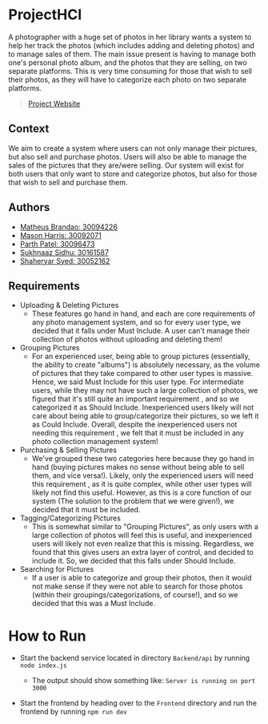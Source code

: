 # ProjectHCI

A photographer with a huge set of photos in her library wants a system to help her track the photos (which includes adding and deleting photos) and to manage sales of them. The main issue present is having to manage both one's personal photo album, and the photos that they are selling, on two separate platforms. This is very time consuming for those that wish to sell their photos, as they will have to categorize each photo on two separate platforms. 
> [Project Website](https://sukh-lgtm.github.io/ProjectHCI/src/mainPage.html)


## Context
We aim to create a system where users can not only manage their pictures, but also sell and purchase photos. Users will also be able to manage the sales of the pictures that they are/were selling. Our system will exist for both users that only want to store and categorize photos, but also for those that wish to sell and purchase them.


## Authors
- [Matheus Brandao: 30094226](https://github.com/duckrobin)
- [Mason Harris: 30092071](https://github.com/MasonHarris)
- [Parth Patel: 30096473](https://github.com/ParthPatel100)
- [Sukhnaaz Sidhu: 30161587](https://github.com/sukh-lgtm)
- [Shaheryar Syed: 30052162](https://github.com/shaheryar99)

## Requirements
* Uploading & Deleting Pictures
  * These features go hand in hand, and each are core requirements of any photo management system, and so for every user type, we decided that it falls under Must Include. A user can't manage their collection of photos without uploading and deleting them!
* Grouping Pictures
  * For an experienced user, being able to group pictures (essentially, the ability to create "albums") is absolutely necessary, as the volume of pictures that they take compared to other user types is massive. Hence, we said Must Include for this user type. For intermediate users, while they may not have such a large collection of photos, we figured that it's still quite an important requirement , and so we categorized it as Should Include. Inexperienced users likely will not care about being able to group/categorize their pictures, so we left it as Could Include. Overall, despite the inexperienced users not needing this requirement , we felt that it must be included in any photo collection management system!
* Purchasing & Selling Pictures
  * We've grouped these two categories here because they go hand in hand (buying pictures makes no sense without being able to sell them, and vice versa!). Likely, only the experienced users will need this requirement , as it is quite complex, while other user types will likely not find this useful. However, as this is a core function of our system (The solution to the problem that we were given!), we decided that it must be included.
* Tagging/Categorizing Pictures
  * This is somewhat similar to "Grouping Pictures", as only users with a large collection of photos will feel this is useful, and inexperienced users will likely not even realize that this is missing. Regardless, we found that this gives users an extra layer of control, and decided to include it. So, we decided that this falls under Should Include.
* Searching for Pictures
  * If a user is able to categorize and group their photos, then it would not make sense if they were not able to search for those photos (within their groupings/categorizations, of course!), and so we decided that this was a Must Include.

# How to Run
- Start the backend service located in directory `Backend/api` by running `node index.js`
  - The output should show something like: `Server is running on port 3000`

- Start the frontend by heading over to the `Frontend` directory and run the frontend by running `npm run dev`
